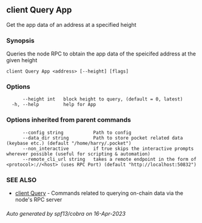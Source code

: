 ## client Query App

Get the app data of an address at a specified height

### Synopsis

Queries the node RPC to obtain the app data of the speicifed address at the given height

```
client Query App <address> [--height] [flags]
```

### Options

```
      --height int   block height to query, (default = 0, latest)
  -h, --help         help for App
```

### Options inherited from parent commands

```
      --config string           Path to config
      --data_dir string         Path to store pocket related data (keybase etc.) (default "/home/harry/.pocket")
      --non_interactive         if true skips the interactive prompts wherever possible (useful for scripting & automation)
      --remote_cli_url string   takes a remote endpoint in the form of <protocol>://<host> (uses RPC Port) (default "http://localhost:50832")
```

### SEE ALSO

* [client Query](client_Query.md)	 - Commands related to querying on-chain data via the node's RPC server

###### Auto generated by spf13/cobra on 16-Apr-2023
